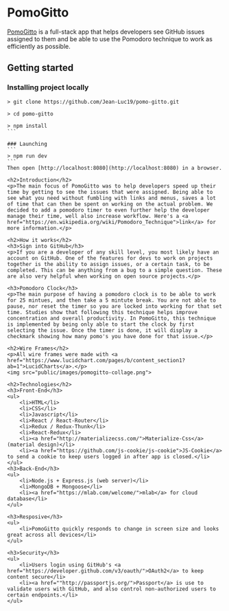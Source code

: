 <h1>PomoGitto</h1>
<p><a href="https://pomo-gitto.herokuapp.com">PomoGitto</a> is a full-stack app that helps developers see GitHub issues assigned to them and be able to use the Pomodoro technique to work as efficiently as possible.</p>


## Getting started


### Installing project locally

````
> git clone https://github.com/Jean-Luc19/pomo-gitto.git 

> cd pomo-gitto

> npm install 
```

### Launching 
```
> npm run dev
```
Then open [http://localhost:8080](http://localhost:8080) in a browser.

<h2>Introduction</h2>
<p>The main focus of PomoGitto was to help developers speed up their time by getting to see the issues that were assigned. Being able to see what you need without fumbling with links and menus, saves a lot of time that can then be spent on working on the actual problem. We decided to add a pomodoro timer to even further help the developer manage their time, well also increase workflow. Here's a <a href="https://en.wikipedia.org/wiki/Pomodoro_Technique">link</a> for more information.</p>

<h2>How it works</h2>
<h3>Sign into GitHub</h3>
<p>If you are a developer of any skill level, you most likely have an account on GitHub. One of the features for devs to work on projects together is the ability to assign issues, or a certain task, to be completed. This can be anything from a bug to a simple question. These are also very helpful when working on open source projects.</p>

<h3>Pomodoro Clock</h3>
<p>The main purpose of having a pomodoro clock is to be able to work for 25 mintues, and then take a 5 mintute break. You are not able to pause, nor reset the timer so you are locked into working for that set time. Studies show that following this technique helps improve concentration and overall productivity. In PomoGitto, this technique is implemented by being only able to start the clock by first selecting the issue. Once the timer is done, it will display a checkmark showing how many pomo's you have done for that issue.</p>

<h2>Wire Frames</h2>
<p>All wire frames were made with <a href="https://www.lucidchart.com/pages/b/content_section1?ab=1">LucidCharts</a>.</p>
<img src="public/images/pomogitto-collage.png">

<h2>Technologies</h2>
<h3>Front-End</h3>
<ul>
    <li>HTML</li>
    <li>CSS</li>
    <li>Javascript</li>
    <li>React / React-Router</li>
    <li>Redux / Redux-Thunk</li>
    <li>React-Redux</li>
    <li><a href="http://materializecss.com/">Materialize-Css</a> (material design)</li>
    <li><a href="https://github.com/js-cookie/js-cookie">JS-Cookie</a> to send a cookie to keep users logged in after app is closed.</li>
</ul>
<h3>Back-End</h3>
<ul>
    <li>Node.js + Express.js (web server)</li>
    <li>MongoDB + Mongoose</li>
    <li><a href="https://mlab.com/welcome/">mlab</a> for cloud database</li>
</ul>

<h3>Resposive</h3>
<ul>
    <li>PomoGitto quickly responds to change in screen size and looks great across all devices</li>
</ul>

<h3>Security</h3>
<ul>
    <li>Users login using GitHub's <a href="https://developer.github.com/v3/oauth/">OAuth2</a> to keep content secure</li>
    <li><a href=""http://passportjs.org/">Passport</a> is use to validate users with GitHub, and also control non-authorized users to certain endpoints.</li>
</ul>



